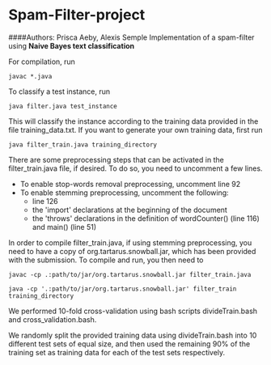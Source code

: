 Spam-Filter-project
===================
####Authors: Prisca Aeby, Alexis Semple
Implementation of a spam-filter using **Naive Bayes text classification**

For compilation, run

    javac *.java

To classify a test instance, run

    java filter.java test_instance

This will classify the instance according to the training data provided in the file training_data.txt. If you want to generate your own training data, first run

    java filter_train.java training_directory

There are some preprocessing steps that can be activated in the filter_train.java file, if desired. To do so, you need to uncomment a few lines.
- To enable stop-words removal preprocessing, uncomment line 92
- To enable stemming preprocessing, uncomment the following:
  - line 126
  - the 'import' declarations at the beginning of the document
  - the 'throws' declarations in the definition of wordCounter() (line 116) and main() (line 51)

In order to compile filter_train.java, if using stemming preprocessing, you need to have a copy of org.tartarus.snowball.jar, which has been provided with the submission. To compile and run, you then need to

    javac -cp .:path/to/jar/org.tartarus.snowball.jar filter_train.java

    java -cp '.:path/to/jar/org.tartarus.snowball.jar' filter_train training_directory

We performed 10-fold cross-validation using bash scripts divideTrain.bash and cross_validation.bash.

We randomly split the provided training data using divideTrain.bash into 10 different test sets of equal size, and then used the remaining 90% of the training set as training data for each of the test sets respectively.
